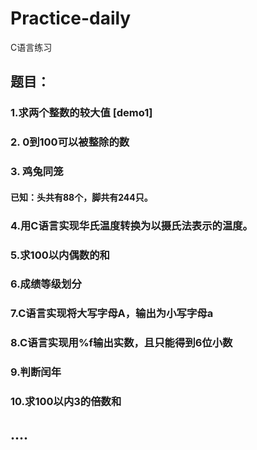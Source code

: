 # Practice-daily
C语言练习
## 题目：
### 1.求两个整数的较大值 [demo1]
### 2. 0到100可以被整除的数
### 3. 鸡兔同笼 
#### 已知：头共有88个，脚共有244只。
### 4.用C语言实现华氏温度转换为以摄氏法表示的温度。
### 5.求100以内偶数的和
### 6.成绩等级划分
### 7.C语言实现将大写字母A，输出为小写字母a
### 8.C语言实现用%f输出实数，且只能得到6位小数
### 9.判断闰年
### 10.求100以内3的倍数和
## ....
